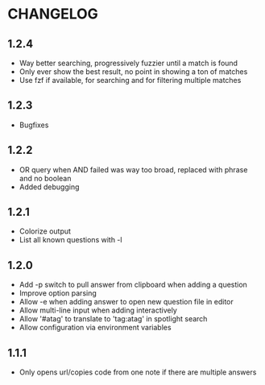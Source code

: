 # CHANGELOG

## 1.2.4

- Way better searching, progressively fuzzier until a match is found
- Only ever show the best result, no point in showing a ton of matches
- Use fzf if available, for searching and for filtering multiple matches

## 1.2.3

- Bugfixes

## 1.2.2

- OR query when AND failed was way too broad, replaced
  with phrase and no boolean
- Added debugging

## 1.2.1

- Colorize output
- List all known questions with -l

## 1.2.0

- Add -p switch to pull answer from clipboard when adding a question
- Improve option parsing
- Allow -e when adding answer to open new question file in editor
- Allow multi-line input when adding interactively
- Allow '#atag' to translate to 'tag:atag' in spotlight search
- Allow configuration via environment variables

## 1.1.1

- Only opens url/copies code from one note if there are multiple answers
